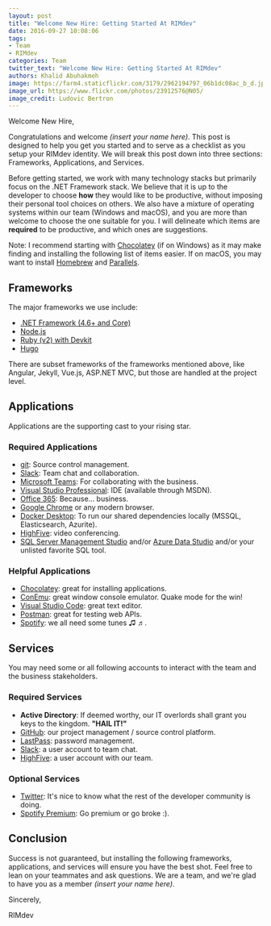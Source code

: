 ```yaml
---
layout: post
title: "Welcome New Hire: Getting Started At RIMdev"
date: 2016-09-27 10:08:06
tags: 
- Team
- RIMdev
categories: Team
twitter_text: "Welcome New Hire: Getting Started At RIMdev"
authors: Khalid Abuhakmeh
image: https://farm4.staticflickr.com/3179/2962194797_06b1dc08ac_b_d.jpg
image_url: https://www.flickr.com/photos/23912576@N05/
image_credit: Ludovic Bertron
---
```


Welcome New Hire,

Congratulations and welcome *(insert your name here)*. This post is designed to help you get you started and to serve as a checklist as you setup your RIMdev identity. We will break this post down into three sections: Frameworks, Applications, and Services.

Before getting started, we work with many technology stacks but primarily focus on the .NET Framework stack. We believe that it is up to the developer to choose **how** they would like to be productive, without imposing their personal tool choices on others. We also have a mixture of operating systems within our team (Windows and macOS), and you are more than welcome to choose the one suitable for you. I will delineate which items are **required** to be productive, and which ones are suggestions. 

Note: I recommend starting with [Chocolatey](https://chocolatey.org) (if on Windows) as it may make finding and installing the following list of items easier. If on macOS, you may want to install [Homebrew](http://brew.sh/index.html) and [Parallels](http://www.parallels.com).

## Frameworks

The major frameworks we use include:

- [.NET Framework (4.6+ and Core)](https://www.microsoft.com/net)
- [Node.js](https://nodejs.org/en/download/)
- [Ruby (v2) with Devkit](https://www.ruby-lang.org/en/downloads/)
- [Hugo](https://gohugo.io/)

There are subset frameworks of the frameworks mentioned above, like Angular, Jekyll, Vue.js, ASP.NET MVC, but those are handled at the project level.

## Applications

Applications are the supporting cast to your rising star.

### Required Applications

- [git](https://www.git-scm.com): Source control management.
- [Slack](https://slack.com): Team chat and collaboration.
- [Microsoft Teams](https://products.office.com/en-us/microsoft-teams/group-chat-software): For collaborating with the business.
- [Visual Studio Professional](https://www.microsoft.com/net): IDE (available through MSDN).
- [Office 365](http://microsoft.office.com): Because... business.
- [Google Chrome](https://www.google.com/chrome/) or any modern browser.
- [Docker Desktop](https://www.docker.com/products/docker-desktop): To run our shared dependencies locally (MSSQL, Elasticsearch, Azurite).
- [HighFive](https://highfive.com): video conferencing.
- [SQL Server Management Studio](https://msdn.microsoft.com/en-us/library/mt238290.aspx) and/or [Azure Data Studio](https://docs.microsoft.com/en-us/sql/azure-data-studio) and/or your unlisted favorite SQL tool.

### Helpful Applications

- [Chocolatey](https://chocolatey.org): great for installing applications.
- [ConEmu](https://conemu.github.io): great window console emulator. Quake mode for the win!
- [Visual Studio Code](https://code.visualstudio.com): great text editor.
- [Postman](https://www.getpostman.com): great for testing web APIs.
- [Spotify](https://www.spotify.com/us/): we all need some tunes ♫ ♬.

## Services

You may need some or all following accounts to interact with the team and the business stakeholders.

### Required Services

- **Active Directory**: If deemed worthy, our IT overlords shall grant you keys to the kingdom. **"HAIL IT!"**
- [GitHub](https://github.com): our project management / source control platform.
- [LastPass](https://lastpass.com): password management.
- [Slack](https://slack.com): a user account to team chat.
- [HighFive](https://highfive.com): a user account with our team.

### Optional Services

- [Twitter](https://twitter.com): It's nice to know what the rest of the developer community is doing.
- [Spotify Premium](https://www.spotify.com/us/): Go premium or go broke :).

## Conclusion

Success is not guaranteed, but installing the following frameworks, applications, and services will ensure you have the best shot. Feel free to lean on your teammates and ask questions. We are a team, and we're glad to have you as a member *(insert your name here)*.

Sincerely,

RIMdev
